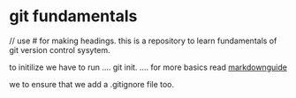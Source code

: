 # git fundamentals

// use # for making headings.
this is a repository to learn fundamentals of git version control sysytem.

to initilize we have to run
....
git init.
....
for more basics read [markdownguide](https://www.markdownguide.org/basic-syntax/)

we to ensure that we add a .gitignore file too.
